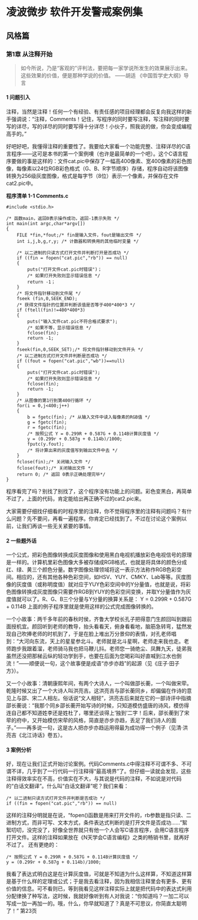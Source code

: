 # 凌波微步 软件开发警戒案例集
## 风格篇
### 第1章 从注释开始

>如今所说，乃是“客观的”评判法，要把每一家学说所发生的效果展示出来。这些效果的价值，便是那种学说的价值。
——胡适   《中国哲学史大纲》导言

#### 1  问题引入
注释，当然是注释！任何一个有经验、有责任感的项目经理都会反复向我这样的新手强调说：“注释，Comments！记住，写程序的同时要写注释，写注释的同时要写的详尽，写的详尽的同时要写得十分详尽！小伙子，照我说的做，你会变成编程高手的。”

好吧好吧，我懂得注释的重要性了。我要给大家看一个功能完整、注释详尽的C语言程序——这可是本书的第一个案例噢（也许是最简单的一个吧）。这个C语言程序要做的事是这样的：文件cat.pic中保存了一幅高400像素、宽400像素的彩色图像，每像素以24位RGB彩色格式（G、B、R字节顺序）存储，程序自动将该图像转换为256级灰度图像，格式是每字节（8位）表示一个像素，并保存在文件cat2.pic中。

**程序清单 1-1 Comments.c**

```
#include <stdio.h>

/* 函数main，返回0表示操作成功，返回-1表示失败 */
int main(int argc,char*argv[])
{
    FILE *fin,*fout;/* fin是输入文件，fout是输出文件 */
    int i,j,b,g,r,y; /* 计数器和转换用的其他临时变量 */

    /* 以二进制的只读方式打开文件并判断打开是否成功 */
    if ((fin = fopen("cat.pic","rb")) == null)
    {
        puts("打开文件cat.pic时错误")；
        /* 如果打开失败则显示错误信息 */
        return -1；
    }
    /* 将文件指针移动到文件尾 */
    fseek (fin,0,SEEK_END);
    /* 获得文件指针的位置并判断该值是否等于400*400*3 */
    if (ftell(fin)!=400*400*3)
    {
        puts("输入文件cat.pic不符合格式要求");
        /* 如果不等，显示错误信息 */
        fclose(fin);
        return -1; 
    }
    fseek(fin,0,SEEK_SET);/* 将文件指针移动到文件开头 */
    /* 以二进制方式打开文件并判断是否成功 */
    if ((fout = fopen("cat.pic","wb"))==null)
    {
        puts("打开文件cat.pic时错误");
        /* 如果打开失败则显示错误信息 */
        fclose(fin);
        return -1;
    }
    /* 从图像的第1行到第400行循环 */
    for(i = 0,j<400;j++)
    {
        b = fgetc(fin); /* 从输入文件中读入每像素的RGB值 */
        g = fgetc(fin);
        r = fgetc(fin);
        /* 按照公式 Y = 0.299R + 0.587G + 0.114B计算灰度值 */
        y = (0.299r + 0.587g + 0.114b)/1000;
        fputc(y.fout);
        /* 将计算出来的灰度值写到输出文件中去 */
    }
    fclose(fin);/* 关闭输入文件 */
    fclose(fout);/* 关闭输出文件 */
    return 0; /* 返回 0表示正确处理完毕*/
}

```

程序看完了吗？别找了别找了，这个程序没有功能上的问题。彩色变黑白，再简单不过了，上面的代码，肯定能给出再正确不过的cat2.pic来。

大家需要仔细找仔细看的时程序里的注释，你不觉得程序里的注释有问题吗？有什么问题？先不要问，再看一遍程序。你肯定已经找到了。不过在讨论这个案例以前，让我们再谈一些无关紧要的事情。

#### 2  一些题外话
一个公式，把彩色图像转换成灰度图像和使用黑白电视机播放彩色电视信号的原理是一样的。计算机里彩色图像大多被存储成RGB格式，也就是将具体的颜色分成红、绿、黄三个颜色分量。数字图像处理领域将这一表示方法称作RGB色彩空间。相应的，还有其他各种色彩空间，如HSV、YUY、CMKY、Lab等等。灰度图像的灰度值（或称明度值）就对应于YUY色彩空间中的Y分量值，也就是说，将彩色图像转换成灰度图像只需要作RGB到YUY的色彩空间变换，并取Y分量值作为灰度值就可以了。R、G、B三个分量与Y分量的换算关系是：
Y = 0.299R + 0.587G + 0.114B
上面的例子程序里就是使用这样的公式完成图像转换的。

一个小故事：两千多年前的春秋时侯，齐鲁大学校长孔子把得意门生颜回叫到跟前面授机宜。颜回听到老师的教导，抬头看看天，俯身看看地，脑筋急转弯，猛然发现自己吹捧老师的时机到了，于是在脸上堆出万分景仰的表情，对孔老师唱到：“大河向东流，天上的星星参北斗。老师就是北斗星啊，老师走来我也走。老师跑步我跟着溜，老师骑马我也把马鞭儿抖。老师您一骑绝尘、凤舞九天，徒弟我虽然还没把那梯云纵的轻功学到手，也要在后面为您喝彩叫好直喊到江水也倒流！”——顺便说一句，这个故事便是成语“亦步亦趋”的起源（见《庄子·田子方》）。

又一个小故事：清朝康熙年间，有两个大诗人，一个叫做邵长蘅，一个叫做宋荦。乾隆时候又出了一个大诗人叫洪亮吉。这洪亮吉与邵长蘅同乡，却偏偏在作诗的意见上与邵、宋二人相左。俗话说“文人相轻”，洪亮吉后来就在它的一部诗评中指摘邵长蘅说：“我那个同乡邵长蘅开始写诗的时候，只知道模仿盛唐的诗风，模仿得连自己都不知道姓李还是姓杜了，哪里还谈得上‘独到’二字！后来，邵长蘅到了宋荦的府中，又开始模仿宋荦的风格，简直是亦步亦趋，丢足了我们诗人的面子。”——再多说一句，这是古人把亦步亦趋运用得最为成功得一个例子（见清·洪亮吉《北江诗话》卷五）。

#### 3  案例分析
好，现在让我们正式开始讨论案例。代码Comments.c中得注释不可谓不多、不可谓不详，几乎到了一行代码一行注释得“最高境界”了。但仔细一读就会发现，这些注释得效率实在不高，价值实在不大，与其说是代码的注释，不如说是对代码的“白话文翻译”。什么叫“白话文翻译”呢？我们来看：
```
/* 以二进制只读方式打开文件并判断是否成功 */
if ((fin = fopen("cat.pic","rb")) == null)
```
这样的注释分明就是在说，“fopen()函数是用来打开文件的，rb参数是指只读、二进制方式，而非可写、文本方式，条件表达式判断的是打开文件是否成功……”絮絮叨叨，没完没了，好像全世界就只有他一个人会写C语言程序，会用C语言程序打开文件。这样的注释如果放在《N天学会C语言编程》之类的畅销书里，就再好不过了。
还有更绝的：
```
/* 按照公式 Y = 0.299R + 0.587G + 0.114B计算灰度值 */
y = (0.299r + 0.587g + 0.114b)/1000;
```
我看了表达式明白这是在计算灰度值，可就是不知道为什么这样算，不知道这样算是基于什么样的定理或公式；于是我去看注释，因为我相信注释里会有更多、更有价值的信息。可不看则已，等到我看见这样注释实际上就是把代码中的表达式利用分配律换了种写法，这时候，我就好像听到有人对我说：“你知道吗？一加二可以写成一加一再加一的。哦，什么，你早就知道了？真是不可思议，你简直太聪明了！”
第23页